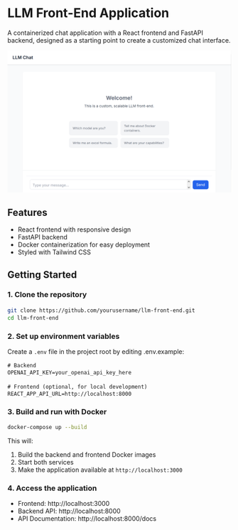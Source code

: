 # LLM Front-End Application

A containerized chat application with a React frontend and FastAPI backend, designed as a starting point to create a customized chat interface.

<center>
  <img src="./llm-front-end-screenshot.png" alt="Screenshot" width="600" />
</center>

## Features

- React frontend with responsive design
- FastAPI backend
- Docker containerization for easy deployment
- Styled with Tailwind CSS

## Getting Started

### 1. Clone the repository

```bash
git clone https://github.com/yourusername/llm-front-end.git
cd llm-front-end
```

### 2. Set up environment variables

Create a `.env` file in the project root by editing .env.example:

```env
# Backend
OPENAI_API_KEY=your_openai_api_key_here

# Frontend (optional, for local development)
REACT_APP_API_URL=http://localhost:8000
```

### 3. Build and run with Docker

```bash
docker-compose up --build
```

This will:
1. Build the backend and frontend Docker images
2. Start both services
3. Make the application available at `http://localhost:3000`

### 4. Access the application

- Frontend: http://localhost:3000
- Backend API: http://localhost:8000
- API Documentation: http://localhost:8000/docs